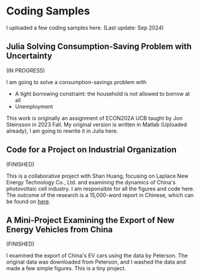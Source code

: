 # Coding Samples

I uploaded a few coding samples here. (Last update: Sep 2024)

## Julia Solving Consumption-Saving Problem with Uncertainty

(IN PROGRESS)

I am going to solve a consumption-savings problem with

* A tight borrowing constraint: the household is not allowed to borrow at all
* Unemployment

This work is originally an assignment of ECON202A UCB taught by Jon Steinsson in 2023 Fall. My original version is written in Matlab (Uploaded already), I am going to rewrite it in Julia here.

## Code for a Project on Industrial Organization

(FINISHED)

This is a collaborative project with Shan Huang, focusing on Laplace New Energy Technology Co., Ltd. and examining the dynamics of China's photovoltaic cell industry. I am responsible for all the figures and code here. The outcome of the research is a 15,000-word report in Chinese, which can be found on [here](https://jingxiangh.github.io/assets/IO_Project.pdf).

## A Mini-Project Examining the Export of New Energy Vehicles from China

(FINISHED)

I examined the export of China's EV cars using the data by Peterson. The original data was downloaded from Peterson, and I washed the data and made a few simple figures. This is a tiny project.